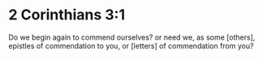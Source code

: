 # 2 Corinthians 3:1

Do we begin again to commend ourselves? or need we, as some [others], epistles of commendation to you, or [letters] of commendation from you?